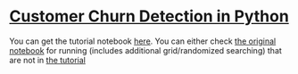 # [Customer Churn Detection in Python](https://www.thepythoncode.com/article/customer-churn-detection-using-sklearn-in-python)
You can get the tutorial notebook [here](https://colab.research.google.com/drive/1az3zBurhlcZfLJ2j2kZNlBtflsOQ5CUg?usp=sharing).
You can either check [the original notebook](https://colab.research.google.com/drive/1DrCPwlDBo6YBMB61zgJ2j1QFttVV49ic?usp=sharing) for running (includes additional grid/randomized searching) that are not in [the tutorial]()
